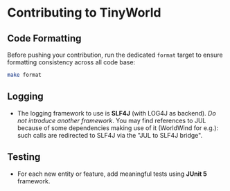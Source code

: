 # Contributing to TinyWorld

## Code Formatting

Before pushing your contribution, run the dedicated `format` target to ensure formatting consistency across all code base:

```sh
make format
```

## Logging

- The logging framework to use is **SLF4J** (with LOG4J as backend). *Do not introduce another framework*. You may find references to JUL because of some dependencies making use of it (WorldWind for e.g.): such calls are redirected to SLF4J via the "JUL to SLF4J bridge".

## Testing

- For each new entity or feature, add meaningful tests using **JUnit 5** framework.
